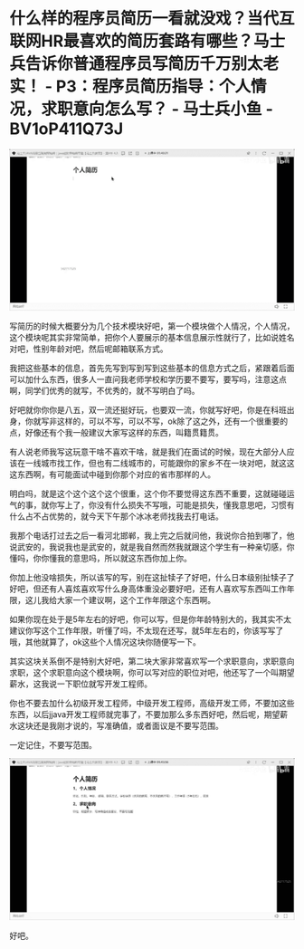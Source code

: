 # 什么样的程序员简历一看就没戏？当代互联网HR最喜欢的简历套路有哪些？马士兵告诉你普通程序员写简历千万别太老实！ - P3：程序员简历指导：个人情况，求职意向怎么写？ - 马士兵小鱼 - BV1oP411Q73J

![](img/50cf2e5e3a604747b37186eb889b97bf_0.png)

写简历的时候大概要分为几个技术模块好吧，第一个模块做个人情况，个人情况，这个模块呢其实非常简单，把你个人要展示的基本信息展示性就行了，比如说姓名对吧，性别年龄对吧，然后呢邮箱联系方式。

我把这些基本的信息，首先先写到写到写到这些基本的信息方式之后，紧跟着后面可以加什么东西，很多人一直问我老师学校和学历要不要写，要写吗，注意这点啊，同学们优秀的就写，不优秀的，就不写明白了吗。

好吧就你你你是八五，双一流还挺好玩，也要双一流，你就写好吧，你是在科班出身，你就写非这样的，可以不写，可以不写，ok除了这之外，还有一个很重要的点，好像还有个我一般建议大家写这样的东西，叫籍贯籍贯。

有人说老师我写这玩意干啥不喜欢干啥，就是我们在面试的时候，现在大部分人应该在一线城市找工作，但也有二线城市的，可能跟你的家乡不在一块对吧，就这这这东西啊，有可能面试中碰到你那个对应的省市那样的人。

明白吗，就是这个这个这个这个很重，这个你不要觉得这东西不重要，这就碰碰运气的事，就你写上了，你没有什么损失不写哦，可能是损失，懂我意思吧，习惯有什么占不占优势的，就今天下午那个冰冰老师找我去打电话。

我那个电话打过去之后一看河北邯郸，我上完之后就问他，我说你合拍到哪了，他说武安的，我说我也是武安的，就是我自然而然我就跟这个学生有一种亲切感，你懂吗，你你懂我的意思吗，所以就这东西你加上你。

你加上他没啥损失，所以该写的写，别在这扯犊子了好吧，什么日本级别扯犊子了好吧，但还有人喜炫喜欢写什么身高体重没必要好吧，还有人喜欢写东西叫工作年限，这儿我给大家一个建议啊，这个工作年限这个东西啊。

如果你现在处于是5年左右的好吧，你可以写，但是你年龄特别大的，我其实不太建议你写这个工作年限，听懂了吗，不太现在还写，就5年左右的，你该写写了哦，其他就算了，ok这些个人情况这块你随便写一下。

其实这块关系倒不是特别大好吧，第二块大家非常喜欢写一个求职意向，求职意向求职，这个求职意向这个模块啊，你可以写对应的职位对吧，他还写了一个叫期望薪水，这我说一下职位就写开发工程师。

你也不要去加什么初级开发工程师，中级开发工程师，高级开发工师，不要加这些东西，以后jjava开发工程师就完事了，不要加那么多东西好吧，然后呢，期望薪水这块还是我刚才说的，写准确值，或者面议是不要写范围。

一定记住，不要写范围。

![](img/50cf2e5e3a604747b37186eb889b97bf_2.png)

好吧。